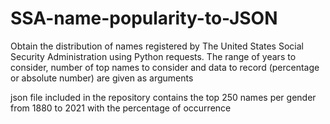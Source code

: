 # SSA-name-popularity-to-JSON

Obtain the distribution of names registered by The United States Social Security Administration using Python requests. 
The range of years to consider, number of top names to consider and data to record (percentage or absolute number) are given as arguments

json file included in the repository contains the top 250 names per gender from 1880 to 2021 with the percentage of occurrence
